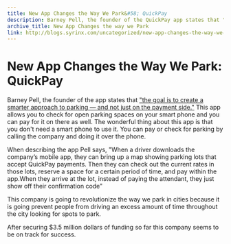 ```yaml
---
title: New App Changes the Way We Park&#58; QuickPay
description: Barney Pell, the founder of the QuickPay app states that "the goal is to create a smarter approach to parking and not just on the payment side."
archive_title: New App Changes the way we Park
link: http://blogs.syrinx.com/uncategorized/new-app-changes-the-way-we-park-quickpay/
---
```


# New App Changes the Way We Park: QuickPay

Barney Pell, the founder of the app states that ["the goal is to create a smarter approach to parking — and not just on the payment side."](http://techcrunch.com/2012/08/02/quickpay-funding-barney-pell/) This app allows you to check for open parking spaces on your smart phone and you can pay for it on there as well. The wonderful thing about this app is that you don't need a smart phone to use it. You can pay or check for parking by calling the company and doing it over the phone.

When describing the app Pell says, "When a driver downloads the company’s mobile app, they can bring up a map showing parking lots that accept QuickPay payments. Then they can check out the current rates in those lots, reserve a space for a certain period of time, and pay within the app.When they arrive at the lot, instead of paying the attendant, they just show off their confirmation code"

This company is going to revolutionize the way we park in cities because it is going prevent people from driving an excess amount of time throughout the city looking for spots to park.

After securing $3.5 million dollars of funding so far this company seems to be on track for success.
